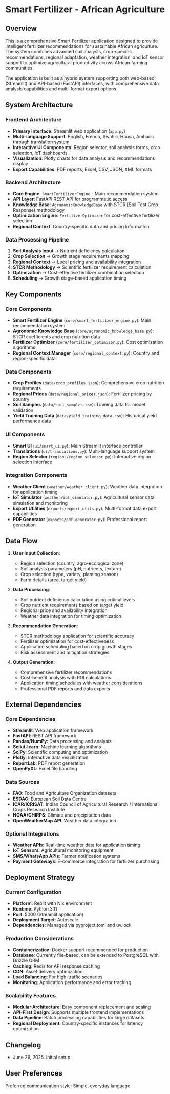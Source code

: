 # Smart Fertilizer - African Agriculture

## Overview

This is a comprehensive Smart Fertilizer application designed to provide intelligent fertilizer recommendations for sustainable African agriculture. The system combines advanced soil analysis, crop-specific recommendations, regional adaptation, weather integration, and IoT sensor support to optimize agricultural productivity across African farming communities.

The application is built as a hybrid system supporting both web-based (Streamlit) and API-based (FastAPI) interfaces, with comprehensive data analysis capabilities and multi-format export options.

## System Architecture

### Frontend Architecture
- **Primary Interface**: Streamlit web application (`app.py`)
- **Multi-language Support**: English, French, Swahili, Hausa, Amharic through translation system
- **Interactive UI Components**: Region selector, soil analysis forms, crop selection, IoT dashboards
- **Visualization**: Plotly charts for data analysis and recommendations display
- **Export Capabilities**: PDF reports, Excel, CSV, JSON, XML formats

### Backend Architecture
- **Core Engine**: `SmartFertilizerEngine` - Main recommendation system
- **API Layer**: FastAPI REST API for programmatic access
- **Knowledge Base**: `AgronomicKnowledgeBase` with STCR (Soil Test Crop Response) methodology
- **Optimization Engine**: `FertilizerOptimizer` for cost-effective fertilizer selection
- **Regional Context**: Country-specific data and pricing information

### Data Processing Pipeline
1. **Soil Analysis Input** → Nutrient deficiency calculation
2. **Crop Selection** → Growth stage requirements mapping
3. **Regional Context** → Local pricing and availability integration
4. **STCR Methodology** → Scientific fertilizer requirement calculation
5. **Optimization** → Cost-effective fertilizer combination selection
6. **Scheduling** → Growth stage-based application timing

## Key Components

### Core Components
- **Smart Fertilizer Engine** (`core/smart_fertilizer_engine.py`): Main recommendation system
- **Agronomic Knowledge Base** (`core/agronomic_knowledge_base.py`): STCR coefficients and crop nutrition data
- **Fertilizer Optimizer** (`core/fertilizer_optimizer.py`): Cost optimization algorithms
- **Regional Context Manager** (`core/regional_context.py`): Country and region-specific data

### Data Components
- **Crop Profiles** (`data/crop_profiles.json`): Comprehensive crop nutrition requirements
- **Regional Prices** (`data/regional_prices.json`): Fertilizer pricing by country
- **Soil Samples** (`data/soil_samples.csv`): Training data for model validation
- **Yield Training Data** (`data/yield_training_data.csv`): Historical yield performance data

### UI Components
- **Smart UI** (`ui/smart_ui.py`): Main Streamlit interface controller
- **Translations** (`ui/translations.py`): Multi-language support system
- **Region Selector** (`regions/region_selector.py`): Interactive region selection interface

### Integration Components
- **Weather Client** (`weather/weather_client.py`): Weather data integration for application timing
- **IoT Simulator** (`weather/iot_simulator.py`): Agricultural sensor data simulation and monitoring
- **Export Utilities** (`exports/export_utils.py`): Multi-format data export capabilities
- **PDF Generator** (`exports/pdf_generator.py`): Professional report generation

## Data Flow

1. **User Input Collection**:
   - Region selection (country, agro-ecological zone)
   - Soil analysis parameters (pH, nutrients, texture)
   - Crop selection (type, variety, planting season)
   - Farm details (area, target yield)

2. **Data Processing**:
   - Soil nutrient deficiency calculation using critical levels
   - Crop nutrient requirements based on target yield
   - Regional price and availability integration
   - Weather data integration for timing optimization

3. **Recommendation Generation**:
   - STCR methodology application for scientific accuracy
   - Fertilizer optimization for cost-effectiveness
   - Application scheduling based on crop growth stages
   - Risk assessment and mitigation strategies

4. **Output Generation**:
   - Comprehensive fertilizer recommendations
   - Cost-benefit analysis with ROI calculations
   - Application timing schedules with weather considerations
   - Professional PDF reports and data exports

## External Dependencies

### Core Dependencies
- **Streamlit**: Web application framework
- **FastAPI**: REST API framework
- **Pandas/NumPy**: Data processing and analysis
- **Scikit-learn**: Machine learning algorithms
- **SciPy**: Scientific computing and optimization
- **Plotly**: Interactive data visualization
- **ReportLab**: PDF report generation
- **OpenPyXL**: Excel file handling

### Data Sources
- **FAO**: Food and Agriculture Organization datasets
- **ESDAC**: European Soil Data Centre
- **ICAR/ICRISAT**: Indian Council of Agricultural Research / International Crops Research Institute
- **NOAA/CHIRPS**: Climate and precipitation data
- **OpenWeatherMap API**: Weather data integration

### Optional Integrations
- **Weather APIs**: Real-time weather data for application timing
- **IoT Sensors**: Agricultural monitoring equipment
- **SMS/WhatsApp APIs**: Farmer notification systems
- **Payment Gateways**: E-commerce integration for fertilizer purchasing

## Deployment Strategy

### Current Configuration
- **Platform**: Replit with Nix environment
- **Runtime**: Python 3.11
- **Port**: 5000 (Streamlit application)
- **Deployment Target**: Autoscale
- **Dependencies**: Managed via pyproject.toml and uv.lock

### Production Considerations
- **Containerization**: Docker support recommended for production
- **Database**: Currently file-based, can be extended to PostgreSQL with Drizzle ORM
- **Caching**: Redis for API response caching
- **CDN**: Asset delivery optimization
- **Load Balancing**: For high-traffic scenarios
- **Monitoring**: Application performance and error tracking

### Scalability Features
- **Modular Architecture**: Easy component replacement and scaling
- **API-First Design**: Supports multiple frontend implementations
- **Data Pipeline**: Batch processing capabilities for large datasets
- **Regional Deployment**: Country-specific instances for latency optimization

## Changelog

- June 26, 2025. Initial setup

## User Preferences

Preferred communication style: Simple, everyday language.